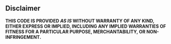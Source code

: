 ## Disclaimer

**THIS CODE IS PROVIDED *AS IS* WITHOUT WARRANTY OF ANY KIND, EITHER EXPRESS OR IMPLIED, INCLUDING ANY IMPLIED WARRANTIES OF FITNESS FOR A PARTICULAR PURPOSE, MERCHANTABILITY, OR NON-INFRINGEMENT.**